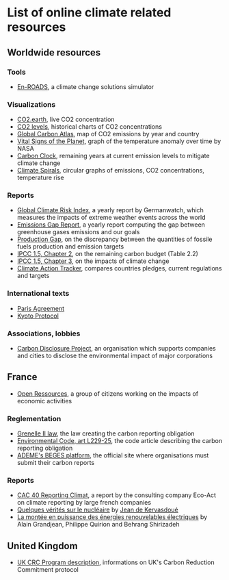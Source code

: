 # List of online climate related resources

## Worldwide resources

### Tools

* [En-ROADS](https://en-roads.climateinteractive.org/scenario.html), a climate change solutions simulator

### Visualizations

* [CO2.earth](https://www.co2.earth/), live CO2 concentration
* [CO2 levels](https://www.co2levels.org/), historical charts of CO2 concentrations
* [Global Carbon Atlas](http://www.globalcarbonatlas.org/en/CO2-emissions), map of CO2 emissions by year and country
* [Vital Signs of the Planet](https://climate.nasa.gov/vital-signs/global-temperature/), graph of the temperature anomaly over time by NASA
* [Carbon Clock](https://www.mcc-berlin.net/en/research/co2-budget.html), remaining years at current emission levels to mitigate climate change
* [Climate Spirals](https://openclimatedata.net/climate-spirals/from-emissions-to-global-warming-line-chart/), circular graphs of emissions, CO2 concentrations, temperature rise

### Reports

* [Global Climate Risk Index](https://germanwatch.org/en/17307), a yearly report by Germanwatch, which measures the impacts of extreme weather events across the world
* [Emissions Gap Report](https://www.unenvironment.org/resources/emissions-gap-report-2019), a yearly report computing the gap between greenhouse gases emissions and our goals
* [Production Gap](http://productiongap.org/2019report/), on the discrepancy between the quantities of fossile fuels production and emission targets
* [IPCC 1.5, Chapter 2](https://www.ipcc.ch/sr15/chapter/chapter-2/), on the remaining carbon budget (Table 2.2)
* [IPCC 1.5, Chapter 3](https://www.ipcc.ch/sr15/chapter/chapter-3/), on the impacts of climate change
* [Climate Action Tracker](https://climateactiontracker.org/countries/), compares countries pledges, current regulations and targets

### International texts

* [Paris Agreement](https://unfccc.int/process-and-meetings/the-paris-agreement/the-paris-agreement)
* [Kyoto Protocol](https://unfccc.int/kyoto_protocol)

### Associations, lobbies

* [Carbon Disclosure Project](https://www.cdp.net/), an organisation which supports companies and cities to disclose the environmental impact of major corporations

## France

* [Open Ressources](https://open-ressources.fr/), a group of citizens working on the impacts of economic activities

### Reglementation

* [Grenelle II law](https://www.senat.fr/dossier-legislatif/pjl08-155.html), the law creating the carbon reporting obligation
* [Environmental Code, art L229-25](https://www.legifrance.gouv.fr/affichCodeArticle.do?idArticle=LEGIARTI000031694974&cidTexte=LEGITEXT000006074220), the code article describing the carbon reporting obligation
* [ADEME's BEGES platform](http://www.bilans-ges.ademe.fr/), the official site where organisations must submit their carbon reports

### Reports

* [CAC 40 Reporting Climat](https://eco-act.com/fr/ressource/rapport-sur-le-reporting-climat-2019/), a report by the consulting company Eco-Act on climate reporting by large french companies
* [Quelques vérités sur le nucléaire](https://www.lepoint.fr/invites-du-point/kervasdoue-quelques-verites-sur-le-nucleaire-14-01-2020-2357682_420.php) by [Jean de Kervasdoué](https://fr.wikipedia.org/wiki/Jean_de_Kervasdou%C3%A9)
* [La montée en puissance des énergies renouvelables électriques](https://alaingrandjean.fr/wp-content/uploads/2020/01/developpement-enr-electrique.pdf) by Alain Grandjean, Philippe Quirion and Behrang Shirizadeh

## United Kingdom

* [UK CRC Program description](https://data.gov.uk/dataset/4b709a17-6e98-4021-a207-137ac931bfc3/information-for-each-carbon-reduction-commitment-crc-participant), informations on UK's Carbon Reduction Commitment protocol
